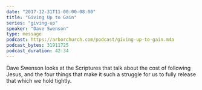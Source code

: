 ```yaml
---
date: "2017-12-31T11:00:00-08:00"
title: "Giving Up to Gain"
series: "giving-up"
speaker: "Dave Swenson"
type: message
podcast: https://arborchurch.com/podcast/giving-up-to-gain.m4a
podcast_bytes: 31911725 
podcast_duration: 42:34
---
```


Dave Swenson looks at the Scriptures that talk about the cost of following Jesus, and the four things that make it such a struggle for us to fully release that which we hold tightly.
